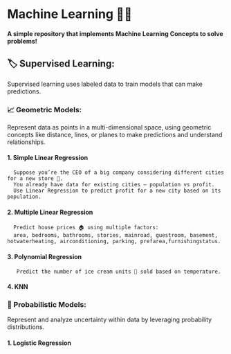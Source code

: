 # Machine Learning 🤖✨
#### A simple repository that implements Machine Learning Concepts to solve problems!

## 🏷️ Supervised Learning:
Supervised learning uses labeled data to train models that can make predictions.

### 📈 Geometric Models:
Represent data as points in a multi-dimensional space, using geometric concepts like distance, lines, or planes to make predictions and understand relationships. 

   #### 1. Simple Linear Regression
      Suppose you’re the CEO of a big company considering different cities for a new store 🏪.
      You already have data for existing cities — population vs profit.
      Use Linear Regression to predict profit for a new city based on its population.
  
   #### 2. Multiple Linear Regression
      Predict house prices 🏠 using multiple factors:
      area, bedrooms, bathrooms, stories, mainroad, guestroom, basement, hotwaterheating, airconditioning, parking, prefarea,furnishingstatus.
  
  #### 3. Polynomial Regression
       Predict the number of ice cream units 🍦 sold based on temperature.
  
  #### 4. KNN

### 🎲 Probabilistic Models:
Represent and analyze uncertainty within data by leveraging probability distributions.

   #### 1. Logistic Regression
